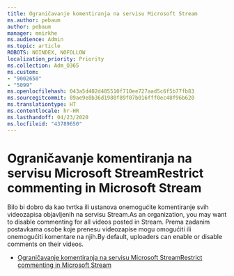 ```yaml
---
title: Ograničavanje komentiranja na servisu Microsoft Stream
ms.author: pebaum
author: pebaum
manager: mnirkhe
ms.audience: Admin
ms.topic: article
ROBOTS: NOINDEX, NOFOLLOW
localization_priority: Priority
ms.collection: Adm_O365
ms.custom:
- "9002650"
- "5099"
ms.openlocfilehash: 043a5d402d485510f710ee727aad5c6f5b77fb83
ms.sourcegitcommit: 89ae9e8b36d1980f89f07b016fff0ec48f96b620
ms.translationtype: HT
ms.contentlocale: hr-HR
ms.lasthandoff: 04/23/2020
ms.locfileid: "43789650"
---
```

# <a name="restrict-commenting-in-microsoft-stream"></a><span data-ttu-id="52840-102">Ograničavanje komentiranja na servisu Microsoft Stream</span><span class="sxs-lookup"><span data-stu-id="52840-102">Restrict commenting in Microsoft Stream</span></span>

<span data-ttu-id="52840-103">Bilo bi dobro da kao tvrtka ili ustanova onemogućite komentiranje svih videozapisa objavljenih na servisu Stream.</span><span class="sxs-lookup"><span data-stu-id="52840-103">As an organization, you may want to disable commenting for all videos posted in Stream.</span></span> <span data-ttu-id="52840-104">Prema zadanim postavkama osobe koje prenesu videozapise mogu omogućiti ili onemogućiti komentare na njih.</span><span class="sxs-lookup"><span data-stu-id="52840-104">By default, uploaders can enable or disable comments on their videos.</span></span>

- [<span data-ttu-id="52840-105">Ograničavanje komentiranja na servisu Microsoft Stream</span><span class="sxs-lookup"><span data-stu-id="52840-105">Restrict commenting in Microsoft Stream</span></span>](https://docs.microsoft.com/stream/portal-disable-comments)
